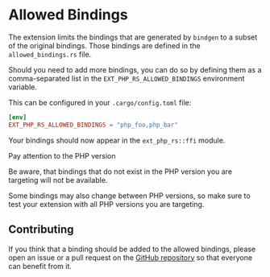 # Allowed Bindings

The extension limits the bindings that are generated by `bindgen` to a subset of the original bindings.
Those bindings are defined in the `allowed_bindings.rs` file.

Should you need to add more bindings, you can do so by defining them as a comma-separated list in the `EXT_PHP_RS_ALLOWED_BINDINGS` environment variable.

This can be configured in your `.cargo/config.toml` file:

```toml
[env]
EXT_PHP_RS_ALLOWED_BINDINGS = "php_foo,php_bar"
```

Your bindings should now appear in the `ext_php_rs::ffi` module.

<div class="warning">
Pay attention to the PHP version

Be aware, that bindings that do not exist in the PHP version you are targeting will not be available.

Some bindings may also change between PHP versions, so make sure to test your extension with all PHP versions you are targeting.
</div>

## Contributing

If you think that a binding should be added to the allowed bindings, please open an issue or a pull request on the [GitHub repository](https://github.com/davidcole1340/ext-php-rs) so that everyone can benefit from it.
